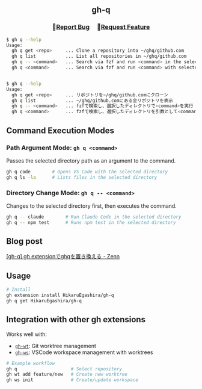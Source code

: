 <h2 align="center">
    <p align="center">gh-q</p>
</h2>

<h3 align="center">
🔹<a  href="https://github.com/HikaruEgashira/gh-q/issues">Report Bug</a> &nbsp; &nbsp;
🔹<a  href="https://github.com/HikaruEgashira/gh-q/issues">Request Feature</a>
</h3>



```bash
$ gh q --help
Usage:
  gh q get <repo>     ... Clone a repository into ~/ghq/github.com
  gh q list           ... List all repositories in ~/ghq/github.com
  gh q -- <command>   ... Search via fzf and run <command> in the selected directory
  gh q <command>      ... Search via fzf and run <command> with selected directory as argument


$ gh q --help
Usage:
  gh q get <repo>     ... リポジトリを~/ghq/github.comにクローン
  gh q list           ... ~/ghq/github.comにある全リポジトリを表示
  gh q -- <command>   ... fzfで検索し、選択したディレクトリで<command>を実行
  gh q <command>      ... fzfで検索し、選択したディレクトリを引数として<command>を実行
```

## Command Execution Modes

### Path Argument Mode: `gh q <command>`
Passes the selected directory path as an argument to the command.
```bash
gh q code        # Opens VS Code with the selected directory
gh q ls -la      # Lists files in the selected directory
```

### Directory Change Mode: `gh q -- <command>`
Changes to the selected directory first, then executes the command.
```bash
gh q -- claude        # Run Claude Code in the selected directory
gh q -- npm test      # Runs npm test in the selected directory
```

## Blog post

[[gh-q] gh extensionでghqを置き換える - Zenn](https://zenn.dev/sqer/articles/4bfc05e7ec4eb4)

## Usage

```bash
# Install
gh extension install HikaruEgashira/gh-q
gh q get HikaruEgashira/gh-q
```
  
## Integration with other gh extensions

Works well with:
- [`gh-wt`](https://github.com/HikaruEgashira/gh-wt): Git worktree management
- [`gh-ws`](https://github.com/HikaruEgashira/gh-ws): VSCode workspace management with worktrees

```bash
# Example workflow
gh q                    # Select repository
gh wt add feature/new   # Create new worktree
gh ws init              # Create/update workspace
```
